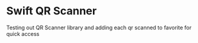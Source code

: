 # Swift QR Scanner

Testing out QR Scanner library and adding each qr scanned to favorite for quick access
